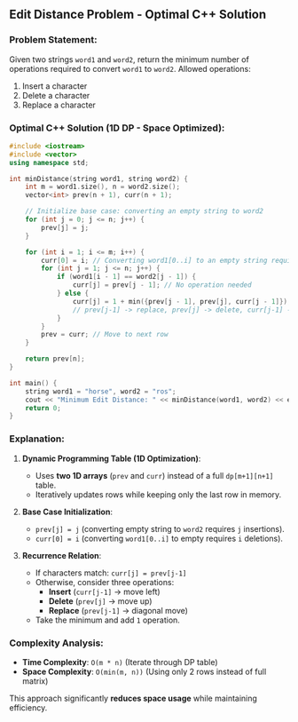 ## Edit Distance Problem - Optimal C++ Solution

### Problem Statement:
Given two strings `word1` and `word2`, return the minimum number of operations required to convert `word1` to `word2`. Allowed operations:
1. Insert a character
2. Delete a character
3. Replace a character

### Optimal C++ Solution (1D DP - Space Optimized):

```cpp
#include <iostream>
#include <vector>
using namespace std;

int minDistance(string word1, string word2) {
    int m = word1.size(), n = word2.size();
    vector<int> prev(n + 1), curr(n + 1);

    // Initialize base case: converting an empty string to word2
    for (int j = 0; j <= n; j++) {
        prev[j] = j;
    }

    for (int i = 1; i <= m; i++) {
        curr[0] = i; // Converting word1[0..i] to an empty string requires 'i' deletions
        for (int j = 1; j <= n; j++) {
            if (word1[i - 1] == word2[j - 1]) {
                curr[j] = prev[j - 1]; // No operation needed
            } else {
                curr[j] = 1 + min({prev[j - 1], prev[j], curr[j - 1]});
                // prev[j-1] -> replace, prev[j] -> delete, curr[j-1] -> insert
            }
        }
        prev = curr; // Move to next row
    }

    return prev[n];
}

int main() {
    string word1 = "horse", word2 = "ros";
    cout << "Minimum Edit Distance: " << minDistance(word1, word2) << endl;
    return 0;
}
```

### Explanation:
1. **Dynamic Programming Table (1D Optimization)**:
   - Uses **two 1D arrays** (`prev` and `curr`) instead of a full `dp[m+1][n+1]` table.
   - Iteratively updates rows while keeping only the last row in memory.

2. **Base Case Initialization**:
   - `prev[j] = j` (converting empty string to `word2` requires `j` insertions).
   - `curr[0] = i` (converting `word1[0..i]` to empty requires `i` deletions).

3. **Recurrence Relation**:
   - If characters match: `curr[j] = prev[j-1]`
   - Otherwise, consider three operations:
     - **Insert** (`curr[j-1]` → move left)
     - **Delete** (`prev[j]` → move up)
     - **Replace** (`prev[j-1]` → diagonal move)
   - Take the minimum and add `1` operation.

### Complexity Analysis:
- **Time Complexity**: `O(m * n)` (Iterate through DP table)
- **Space Complexity**: `O(min(m, n))` (Using only 2 rows instead of full matrix)

This approach significantly **reduces space usage** while maintaining efficiency.
